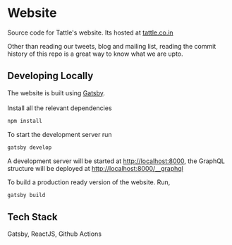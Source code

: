 # Website

Source code for Tattle's website. Its hosted at [tattle.co.in](https://tattle.co.in/)

Other than reading our tweets, blog and mailing list, reading the commit history of this repo is a great way to know what we are upto.

## Developing Locally

The website is built using [Gatsby](https://www.gatsbyjs.com/).
<br><br>
Install all the relevant dependencies

```sh
npm install
```

To start the development server run 
```sh
gatsby develop
``` 
A development server will be started at [http://localhost:8000](http://localhost:8000), the GraphQL structure will be deployed at [http://localhost:8000/__graphql](http://localhost:8000/__graphql) 

To build a production ready version of the website. Run, 
```sh
gatsby build
```

## Tech Stack

Gatsby, ReactJS, Github Actions
